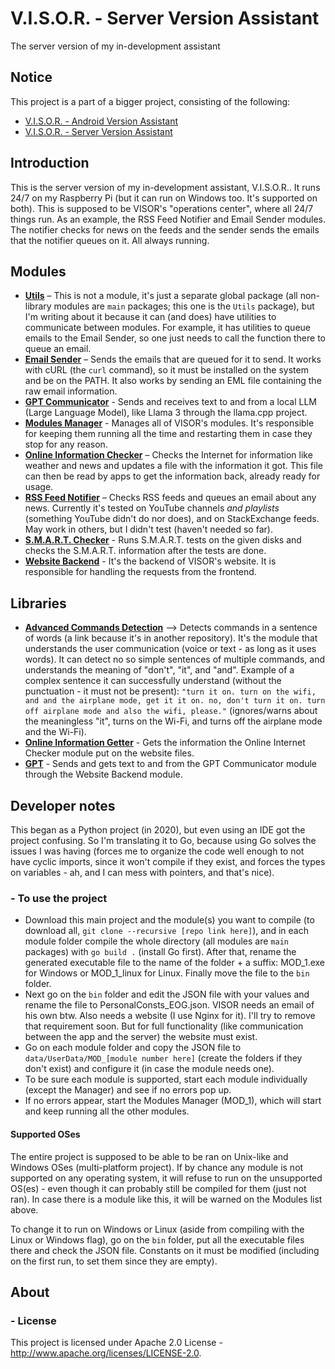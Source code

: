 # V.I.S.O.R. - Server Version Assistant
The server version of my in-development assistant

## Notice
This project is a part of a bigger project, consisting of the following:
-   [V.I.S.O.R. - Android Version Assistant](https://github.com/DADi590/VISOR---A-better-Android-assistant)
-   [V.I.S.O.R. - Server Version Assistant](https://github.com/Edw590/VISOR---A-Virtual-Assistant)

## Introduction
This is the server version of my in-development assistant, V.I.S.O.R.. It runs 24/7 on my Raspberry Pi (but it can run on Windows too. It's supported on both). This is supposed to be VISOR's "operations center", where all 24/7 things run. As an example, the RSS Feed Notifier and Email Sender modules. The notifier checks for news on the feeds and the sender sends the emails that the notifier queues on it. All always running.

## Modules
- **[Utils](https://github.com/Edw590/VISOR-Utils)** – This is not a module, it's just a separate global package (all non-library modules are `main` packages; this one is the `Utils` package), but I'm writing about it because it can (and does) have utilities to communicate between modules. For example, it has utilities to queue emails to the Email Sender, so one just needs to call the function there to queue an email.
- **[Email Sender](https://github.com/Edw590/VISOR-EmailSender)** – Sends the emails that are queued for it to send. It works with cURL (the `curl` command), so it must be installed on the system and be on the PATH. It also works by sending an EML file containing the raw email information.
- **[GPT Communicator](https://github.com/Edw590/VISOR-GPTCommunicator)** - Sends and receives text to and from a local LLM (Large Language Model), like Llama 3 through the llama.cpp project.
- **[Modules Manager](https://github.com/Edw590/VISOR-ModulesManager)** - Manages all of VISOR's modules. It's responsible for keeping them running all the time and restarting them in case they stop for any reason.
- **[Online Information Checker](https://github.com/Edw590/VISOR-OnlineInformationChecker)** – Checks the Internet for information like weather and news and updates a file with the information it got. This file can then be read by apps to get the information back, already ready for usage.
- **[RSS Feed Notifier](https://github.com/Edw590/VISOR-RssFeedNotifier)** – Checks RSS feeds and queues an email about any news. Currently it's tested on YouTube channels *and playlists* (something YouTube didn't do nor does), and on StackExchange feeds. May work in others, but I didn't test (haven't needed so far).
- **[S.M.A.R.T. Checker](https://github.com/Edw590/VISOR-SMARTChecker)** - Runs S.M.A.R.T. tests on the given disks and checks the S.M.A.R.T. information after the tests are done.
- **[Website Backend](https://github.com/Edw590/VISOR-WebsiteBackend)** - It's the backend of VISOR's website. It is responsible for handling the requests from the frontend.

## Libraries
- **[Advanced Commands Detection](https://github.com/DADi590/Advanced-Commands-Detection)** --> Detects commands in a sentence of words (a link because it's in another repository). It's the module that understands the user communication (voice or text - as long as it uses words). It can detect no so simple sentences of multiple commands, and understands the meaning of "don't", "it", and "and". Example of a complex sentence it can successfully understand (without the punctuation - it must not be present): `"turn it on. turn on the wifi, and and the airplane mode, get it it on. no, don't turn it on. turn off airplane mode and also the wifi, please."` (ignores/warns about the meaningless "it", turns on the Wi-Fi, and turns off the airplane mode and the Wi-Fi).
- **[Online Information Getter](https://github.com/Edw590/VISOR-OnlineInformationGetter)** - Gets the information the Online Internet Checker module put on the website files.
- **[GPT](https://github.com/Edw590/VISOR-GPT)** - Sends and gets text to and from the GPT Communicator module through the Website Backend module.

## Developer notes
This began as a Python project (in 2020), but even using an IDE got the project confusing. So I'm translating it to Go, because using Go solves the issues I was having (forces me to organize the code well enough to not have cyclic imports, since it won't compile if they exist, and forces the types on variables - ah, and I can mess with pointers, and that's nice).

### - To use the project
- Download this main project and the module(s) you want to compile (to download all, `git clone --recursive [repo link here]`), and in each module folder compile the whole directory (all modules are `main` packages) with `go build .` (install Go first). After that, rename the generated executable file to the name of the folder + a suffix: MOD_1.exe for Windows or MOD_1_linux for Linux. Finally move the file to the `bin` folder.
- Next go on the `bin` folder and edit the JSON file with your values and rename the file to PersonalConsts_EOG.json. VISOR needs an email of his own btw. Also needs a website (I use Nginx for it). I'll try to remove that requirement soon. But for full functionality (like communication between the app and the server) the website must exist.
- Go on each module folder and copy the JSON file to `data/UserData/MOD_[module number here]` (create the folders if they don't exist) and configure it (in case the module needs one).
- To be sure each module is supported, start each module individually (except the Manager) and see if no errors pop up.
- If no errors appear, start the Modules Manager (MOD_1), which will start and keep running all the other modules.

#### Supported OSes
The entire project is supposed to be able to be ran on Unix-like and Windows OSes (multi-platform project). If by chance any module is not supported on any operating system, it will refuse to run on the unsupported OS(es) - even though it can probably still be compiled for them (just not ran). In case there is a module like this, it will be warned on the Modules list above.

To change it to run on Windows or Linux (aside from compiling with the Linux or Windows flag), go on the `bin` folder, put all the executable files there and check the JSON file. Constants on it must be modified (including on the first run, to set them since they are empty).

## About
### - License
This project is licensed under Apache 2.0 License - http://www.apache.org/licenses/LICENSE-2.0.
